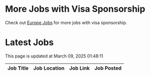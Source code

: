 # More Jobs with Visa Sponsorship

Check out [Europe Jobs](https://github.com/sureshparimi/europejobs#latest-jobs) for more jobs with visa sponsorship.

# Latest Jobs

This page is updated at March 09, 2025 01:48:11

| Job Title | Job Location | Job Link | Job Posted |
| --- | --- | --- | --- |
